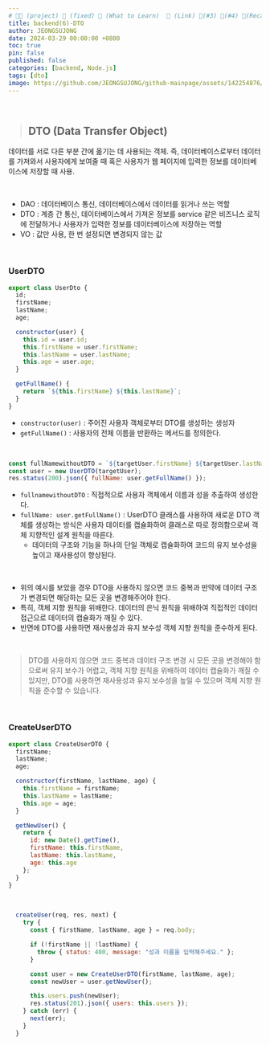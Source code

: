 ```yaml
---
# 👨‍💻 (project) 📌 (fixed) 📖 (What to Learn)  🌱 (Link) 🧷(#3) 📌(#4) 👀(Recap)
title: backend(6)-DTO
author: JEONGSUJONG
date: 2024-03-29 00:00:00 +0800
toc: true
pin: false
published: false
categories: [backend, Node.js]
tags: [dto]
image: https://github.com/JEONGSUJONG/github-mainpage/assets/142254876/63a46f26-e1ae-489a-a5ce-154f4d4aa987
---
```


<br>

> ## DTO (Data Transfer Object)

데이터를 서로 다른 부분 간에 옮기는 데 사용되는 객체. 즉, 데이터베이스로부터 데이터를 가져와서 사용자에게 보여줄 때 혹은 사용자가 웹 페이지에 입력한 정보를 데이터베이스에 저장할 때 사용.

<br>

- DAO : 데이터베이스 통신, 데이터베이스에서 데이터를 읽거나 쓰는 역할
- DTO : 계층 간 통신, 데이터베이스에서 가져온 정보를 service 같은 비즈니스 로직에 전달하거나 사용자가 입력한 정보를 데이터베이스에 저장하는 역할
- VO : 값만 사용, 한 번 설정되면 변경되지 않는 값

<br>

### UserDTO

```javascript
export class UserDto {
  id;
  firstName;
  lastName;
  age;

  constructor(user) {
    this.id = user.id;
    this.firstName = user.firstName;
    this.lastName = user.lastName;
    this.age = user.age;
  }

  getFullName() {
    return `${this.firstName} ${this.lastName}`;
  }
}
```

- `constructor(user)` : 주어진 사용자 객체로부터 DTO를 생성하는 생성자
- `getFullName()` : 사용자의 전체 이름을 반환하는 메서드를 정의한다.

<br>

```javascript
const fullNamewithoutDTO = `${targetUser.firstName} ${targetUser.lastName}`;
const user = new UserDTO(targetUser);
res.status(200).json({ fullName: user.getFullName() });
```

- `fullnamewithoutDTO` : 직접적으로 사용자 객체에서 이름과 성을 추출하여 생성한다.
- `fullName: user.getFullName()` : UserDTO 클래스를 사용하여 새로운 DTO 객체를 생성하는 방식은 사용자 데이터를 캡슐화하여 클래스로 따로 정의함으로써 객체 지향적인 설계 원칙을 따른다.
  - 데이터의 구조와 기능을 하나의 단일 객체로 캡슐화하여 코드의 유지 보수성을 높이고 재사용성이 향상된다.

<br>

- 위의 예시를 보았을 경우 DTO을 사용하지 않으면 코드 중복과 만약에 데이터 구조가 변경되면 해당하는 모든 곳을 변경해주어야 한다.
- 특히, 객체 지향 원칙을 위배한다. 데이터의 은닉 원칙을 위배하여 직접적인 데이터 접근으로 데이터의 캡슐화가 깨질 수 있다.
- 반면에 DTO를 사용하면 재사용성과 유지 보수성 객체 지향 원칙을 준수하게 된다.

<br>

> DTO를 사용하지 않으면 코드 중복과 데이터 구조 변경 시 모든 곳을 변경해야 함으로써 유지 보수가 어렵고, 객체 지향 원칙을 위배하여 데이터 캡슐화가 깨질 수 있지만, DTO를 사용하면 재사용성과 유지 보수성을 높일 수 있으며 객체 지향 원칙을 준수할 수 있습니다.

<br>

### CreateUserDTO

```javascript
export class CreateUserDTO {
  firstName;
  lastName;
  age;

  constructor(firstName, lastName, age) {
    this.firstName = firstName;
    this.lastName = lastName;
    this.age = age;
  }

  getNewUser() {
    return {
      id: new Date().getTime(),
      firstName: this.firstName,
      lastName: this.lastName,
      age: this.age
    };
  }
}
```

<br>

```javascript
  createUser(req, res, next) {
    try {
      const { firstName, lastName, age } = req.body;

      if (!firstName || !lastName) {
        throw { status: 400, message: "성과 이름을 입력해주세요." };
      }

      const user = new CreateUserDTO(firstName, lastName, age);
      const newUser = user.getNewUser();

      this.users.push(newUser);
      res.status(201).json({ users: this.users });
    } catch (err) {
      next(err);
    }
  }
```
